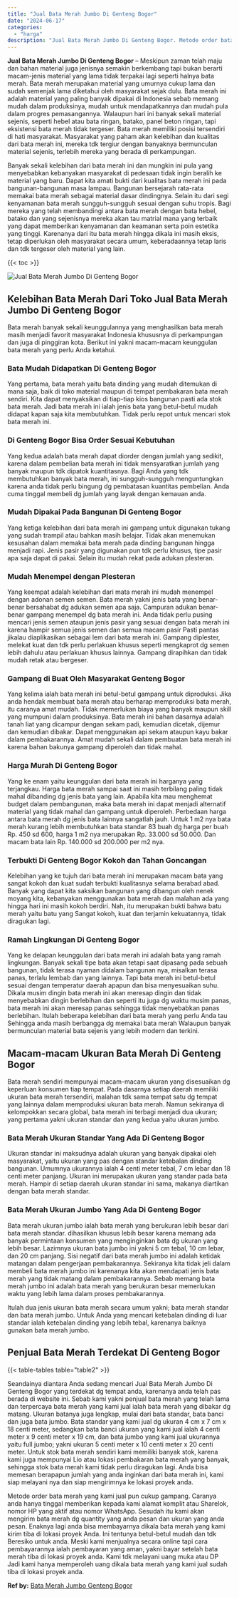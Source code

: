 ```yaml
---
title: "Jual Bata Merah Jumbo Di Genteng Bogor"
date: "2024-06-17"
categories: 
  - "harga"
description: "Jual Bata Merah Jumbo Di Genteng Bogor. Metode order bata merah yang kami jual pun cukup gampang. Caranya anda hanya tinggal memberikan kepada kami alamat ko..."
---
```


**Jual Bata Merah Jumbo Di Genteng Bogor** – Meskipun zaman telah maju dan bahan material juga jenisnya semakin berkembang tapi bukan berarti macam-jenis material yang lama tidak terpakai lagi seperti halnya bata merah. Bata merah merupakan material yang umurnya cukup lama dan sudah semenjak lama diketahui oleh masyarakat sejak dulu. Bata merah ini adalah material yang paling banyak dipakai di Indonesia sebab memang mudah dalam produksinya, mudah untuk mendapatkannya dan mudah pula dalam progres pemasangannya. Walaupun hari ini banyak sekali material sejenis, seperti hebel atau bata ringan, batako, panel beton ringan, tapi eksistensi bata merah tidak tergeser. Bata merah memiliki posisi tersendiri di hati masyarakat. Masyarakat yang paham akan kelebihan dan kualitas dari bata merah ini, mereka tdk tergiur dengan banyaknya bermunculan material sejenis, terlebih mereka yang berada di perkampungan.

Banyak sekali kelebihan dari bata merah ini dan mungkin ini pula yang menyebabkan kebanyakan masyarakat di pedesaan tidak ingin beralih ke material yang baru. Dapat kita amati bukti dari kualitas bata merah ini pada bangunan-bangunan masa lampau. Bangunan bersejarah rata-rata memakai bata merah sebagai material dasar dindingnya. Selain itu dari segi kenyamanan bata merah sungguh-sungguh sesuai dengan suhu tropis. Bagi mereka yang telah membandingi antara bata merah dengan bata hebel, batako dan yang sejenisnya mereka akan tau matrial mana yang terbaik yang dapat memberikan kenyamanan dan keamanan serta poin estetika yang tinggi. Karenanya dari itu bata merah hingga dikala ini masih eksis, tetap diperlukan oleh masyarakat secara umum, keberadaannya tetap laris dan tdk tergeser oleh material yang lain.

{{< toc >}}

![Jual Bata Merah Jumbo Di Genteng Bogor](/images/jual-bata-merah-27.png)

## Kelebihan Bata Merah Dari Toko Jual Bata Merah Jumbo Di Genteng Bogor

Bata merah banyak sekali keunggulannya yang menghasilkan bata merah masih menjadi favorit masyarakat Indonesia khususnya di perkampungan dan juga di pinggiran kota. Berikut ini yakni macam-macam keunggulan bata merah yang perlu Anda ketahui.

### Bata Mudah Didapatkan Di Genteng Bogor

Yang pertama, bata merah yaitu bata dinding yang mudah ditemukan di mana saja, baik di toko material maupun di tempat pembakaran bata merah sendiri. Kita dapat menyaksikan di tiap-tiap kios bangunan pasti ada stok bata merah. Jadi bata merah ini ialah jenis bata yang betul-betul mudah didapat kapan saja kita membutuhkan. Tidak perlu repot untuk mencari stok bata merah ini.

### Di Genteng Bogor Bisa Order Sesuai Kebutuhan

Yang kedua adalah bata merah dapat diorder dengan jumlah yang sedikit, karena dalam pembelian bata merah ini tidak mensyaratkan jumlah yang banyak maupun tdk dipatok kuantitasnya. Bagi Anda yang tdk membutuhkan banyak bata merah, ini sungguh-sungguh menguntungkan karena anda tidak perlu bingung dg pembatasan kuantitas pembelian. Anda cuma tinggal membeli dg jumlah yang layak dengan kemauan anda.

### Mudah Dipakai Pada Bangunan Di Genteng Bogor

Yang ketiga kelebihan dari bata merah ini gampang untuk digunakan tukang yang sudah trampil atau bahkan masih belajar. Tidak akan menemukan kesusahan dalam memakai bata merah pada dinding bangunan hingga menjadi rapi. Jenis pasir yang digunakan pun tdk perlu khusus, tipe pasir apa saja dapat di pakai. Selain itu mudah rekat pada adukan plesteran.

### Mudah Menempel dengan Plesteran

Yang keempat adalah kelebihan dari mata merah ini mudah menempel dengan adonan semen semen. Bata merah yakni jenis bata yang benar-benar bersahabat dg adukan semen apa saja. Campuran adukan benar-benar gampang menempel dg bata merah ini. Anda tidak perlu pusing mencari jenis semen ataupun jenis pasir yang sesuai dengan bata merah ini karena hampir semua jenis semen dan semua macam pasir Pasti pantas jikalau diaplikasikan sebagai lem dari bata merah ini. Gampang diplester, melekat kuat dan tdk perlu perlakuan khusus seperti mengkaprot dg semen lebih dahulu atau perlakuan khusus lainnya. Gampang dirapihkan dan tidak mudah retak atau bergeser.

### Gampang di Buat Oleh Masyarakat Genteng Bogor

Yang kelima ialah bata merah ini betul-betul gampang untuk diproduksi. Jika anda hendak membuat bata merah atau berharap memproduksi bata merah, itu caranya amat mudah. Tidak memerlukan biaya yang banyak maupun skill yang mumpuni dalam produksinya. Bata merah ini bahan dasarnya adalah tanah liat yang dicampur dengan sekam padi, kemudian dicetak, dijemur dan kemudian dibakar. Dapat menggunakan api sekam ataupun kayu bakar dalam pembakarannya. Amat mudah sekali dalam pembuatan bata merah ini karena bahan bakunya gampang diperoleh dan tidak mahal.

### Harga Murah Di Genteng Bogor

Yang ke enam yaitu keunggulan dari bata merah ini harganya yang terjangkau. Harga bata merah sampai saat ini masih terbilang paling tidak mahal dibanding dg jenis bata yang lain. Apabila kita mau menghemat budget dalam pembangunan, maka bata merah ini dapat menjadi alternatif material yang tidak mahal dan gampang untuk diperoleh. Perbedaan harga antara bata merah dg jenis bata lainnya sangatlah jauh. Untuk 1 m2 nya bata merah kurang lebih membutuhkan bata standar 83 buah dg harga per buah Rp. 450 sd 600, harga 1 m2 nya merupakan Rp. 33.000 sd 50.000. Dan macam bata lain Rp. 140.000 sd 200.000 per m2 nya.

### Terbukti Di Genteng Bogor Kokoh dan Tahan Goncangan

Kelebihan yang ke tujuh dari bata merah ini merupakan macam bata yang sangat kokoh dan kuat sudah terbukti kualitasnya selama berabad abad. Banyak yang dapat kita saksikan bangunan yang dibangun oleh nenek moyang kita, kebanyakan menggunakan bata merah dan malahan ada yang hingga hari ini masih kokoh berdiri. Nah, itu merupakan bukti bahwa batu merah yaitu batu yang Sangat kokoh, kuat dan terjamin kekuatannya, tidak diragukan lagi.

### Ramah Lingkungan Di Genteng Bogor

Yang ke delapan keunggulan dari bata merah ini adalah bata yang ramah lingkungan. Banyak sekali tipe bata akan tetapi saat dipasang pada sebuah bangunan, tidak terasa nyaman didalam bangunan nya, misalkan terasa panas, terlalu lembab dan yang lainnya. Tapi bata merah ini betul-betul sesuai dengan temperatur daerah apapun dan bisa menyesuaikan suhu. Dikala musim dingin bata merah ini akan meresap dingin dan tidak menyebabkan dingin berlebihan dan seperti itu juga dg waktu musim panas, bata merah ini akan meresap panas sehingga tidak menyebabkan panas berlebihan. Itulah beberapa kelebihan dari bata merah yang perlu Anda tau Sehingga anda masih berbangga dg memakai bata merah Walaupun banyak bermunculan material bata sejenis yang lebih modern dan terkini.

## Macam-macam Ukuran Bata Merah Di Genteng Bogor

Bata merah sendiri mempunyai macam-macam ukuran yang disesuaikan dg keperluan konsumen tiap tempat. Pada dasarnya setiap daerah memiliki ukuran bata merah tersendiri, malahan tdk sama tempat satu dg tempat yang lainnya dalam memproduksi ukuran bata merah. Namun sekiranya di kelompokkan secara global, bata merah ini terbagi menjadi dua ukuran; yang pertama yakni ukuran standar dan yang kedua yaitu ukuran jumbo.

### Bata Merah Ukuran Standar Yang Ada Di Genteng Bogor

Ukuran standar ini maksudnya adalah ukuran yang banyak dipakai oleh masyarakat, yaitu ukuran yang pas dengan standar ketebalan dinding bangunan. Umumnya ukurannya ialah 4 centi meter tebal, 7 cm lebar dan 18 centi meter panjang. Ukuran ini merupakan ukuran yang standar pada bata merah. Hampir di setiap daerah ukuran standar ini sama, makanya diartikan dengan bata merah standar.

### Bata Merah Ukuran Jumbo Yang Ada Di Genteng Bogor

Bata merah ukuran jumbo ialah bata merah yang berukuran lebih besar dari bata merah standar. dihasilkan khusus lebih besar karena memang ada banyak permintaan konsumen yang menginginkan bata dg ukuran yang lebih besar. Lazimnya ukuran bata jumbo ini yakni 5 cm tebal, 10 cm lebar, dan 20 cm panjang. Sisi negatif dari bata merah jumbo ini adalah ketidak matangan dalam pengerjaan pembakarannya. Sekiranya kita tidak jeli dalam membeli bata merah jumbo ini karenanya kita akan mendapati jenis bata merah yang tidak matang dalam pembakarannya. Sebab memang bata merah jumbo ini adalah bata merah yang berukuran besar memerlukan waktu yang lebih lama dalam proses pembakarannya.

Itulah dua jenis ukuran bata merah secara umum yakni; bata merah standar dan bata merah jumbo. Untuk Anda yang mencari ketebalan dinding di luar standar ialah ketebalan dinding yang lebih tebal, karenanya baiknya gunakan bata merah jumbo.

## Penjual Bata Merah Terdekat Di Genteng Bogor

{{< table-tables table="table2" >}}

Seandainya diantara Anda sedang mencari Jual Bata Merah Jumbo Di Genteng Bogor yang terdekat dg tempat anda, karenanya anda telah pas berada di website ini. Sebab kami yakni penjual bata merah yang telah lama dan terpercaya bata merah yang kami jual ialah bata merah yang dibakar dg matang. Ukuran batanya juga lengkap, mulai dari bata standar, bata banci dan juga bata jumbo. Bata standar yang kami jual dg ukuran 4 cm x 7 cm x 18 centi meter, sedangkan bata banci ukuran yang kami jual ialah 4 centi meter x 9 centi meter x 19 cm, dan bata jumbo yang kami jual ukurannya yaitu full jumbo; yakni ukuran 5 centi meter x 10 centi meter x 20 centi meter. Untuk stok bata merah sendiri kami memiliki banyak stok, karena kami juga mempunyai Lio atau lokasi pembakaran bata merah yang banyak, sehingga stok bata merah kami tidak perlu diragukan lagi. Anda bisa memesan berapapun jumlah yang anda inginkan dari bata merah ini, kami siap melayani nya dan siap mengirimnya ke lokasi proyek anda.

Metode order bata merah yang kami jual pun cukup gampang. Caranya anda hanya tinggal memberikan kepada kami alamat komplit atau Sharelok, nomor HP yang aktif atau nomor WhatsApp. Sesudah itu kami akan mengirim bata merah dg quantity yang anda pesan dan ukuran yang anda pesan. Enaknya lagi anda bisa membayarnya dikala bata merah yang kami kirim tiba di lokasi proyek Anda. Ini tentunya betul-betul mudah dan tdk Beresiko untuk anda. Meski kami menjualnya secara online tapi cara pembayarannya ialah pembayaran yang aman, yakni bayar setelah bata merah tiba di lokasi proyek anda. Kami tdk melayani uang muka atau DP Jadi kami hanya memperoleh uang dikala bata merah yang kami jual sudah tiba di lokasi proyek anda.

**Ref by:** [Bata Merah Jumbo Genteng Bogor](https://id.wikipedia.org/wiki/Bata)
